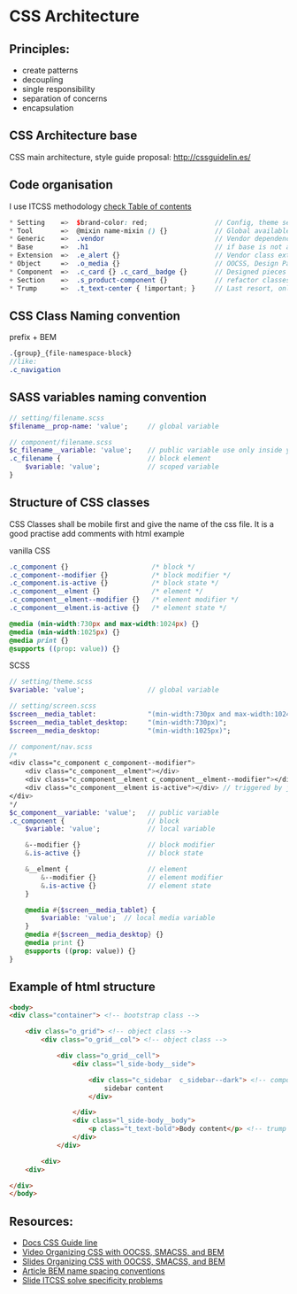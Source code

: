 # CSS Architecture

## Principles:
* create patterns
* decoupling
* single responsibility
* separation of concerns
* encapsulation


## CSS Architecture base
CSS main architecture, style guide proposal:
http://cssguidelin.es/


## Code organisation
I use ITCSS methodology
[check Table of contents](http://cssguidelin.es/#table-of-contents)
```scss
* Setting    =>  $brand-color: red;                 // Config, theme setting, brand color
* Tool       =>  @mixin name-mixin () {}            // Global available tools like function, mixin
* Generic    =>  .vendor                            // Vendor dependencies
* Base       =>  .h1                                // if base is not already defined, can contain base reset
+ Extension  =>  .e_alert {}                        // Vendor class extension
* Object     =>  .o_media {}                        // OOCSS, Design Pattern, No cosmetics, Agnostically named
* Component  =>  .c_card {} .c_card__badge {}       // Designed pieces of UI
+ Section    =>  .s_product-component {}            // refactor classes and website section specific classes
* Trump      =>  .t_text-center { !important; }     // Last resort, only affect one specific piece of DOM
```


## CSS Class Naming convention
prefix + BEM
```sass
.{group}_{file-namespace-block}
//like:
.c_navigation
```


## SASS variables naming convention
```sass
// setting/filename.scss
$filename__prop-name: 'value';     // global variable

// component/filename.scss
$c_filename__variable: 'value';    // public variable use only inside your file
.c_filename {                      // block element
    $variable: 'value';            // scoped variable
}
```


## Structure of CSS classes
CSS Classes shall be mobile first and give the name of the css file. It is a good practise add comments with html example

vanilla CSS
```css
.c_component {}                     /* block */
.c_component--modifier {}           /* block modifier */
.c_component.is-active {}           /* block state */
.c_component__elment {}             /* element */
.c_component__elment--modifier {}   /* element modifier */
.c_component__elment.is-active {}   /* element state */

@media (min-width:730px and max-width:1024px) {}
@media (min-width:1025px) {}
@media print {}
@supports ((prop: value)) {}
```

SCSS
```sass
// setting/theme.scss
$variable: 'value';                // global variable

// setting/screen.scss
$screen__media_tablet:             "(min-width:730px and max-width:1024px;)";
$screen__media_tablet_desktop:     "(min-width:730px)";
$screen__media_desktop:            "(min-width:1025px)";

// component/nav.scss
/*
<div class="c_component c_component--modifier">
    <div class="c_component__elment"></div>
    <div class="c_component__elment c_component__elment--modifier"></div>
    <div class="c_component__elment is-active"></div> // triggered by js
</div>
*/
$c_component__variable: 'value';   // public variable
.c_component {                     // block
    $variable: 'value';            // local variable

    &--modifier {}                 // block modifier
    &.is-active {}                 // block state

    &__elment {                    // element
        &--modifier {}             // element modifier
        &.is-active {}             // element state
    }

    @media #{$screen__media_tablet} {
        $variable: 'value';  // local media variable
    }
    @media #{$screen__media_desktop} {}
    @media print {}
    @supports ((prop: value)) {}
}
```

## Example of html structure
```html
<body>
<div class="container"> <!-- bootstrap class -->

    <div class="o_grid"> <!-- object class -->
        <div class="o_grid__col"> <!-- object class -->

            <div class="o_grid__cell">
                <div class="l_side-body__side">

                    <div class="c_sidebar  c_sidebar--dark"> <!-- component class -->
                        sidebar content
                    </div>

                </div>
                <div class="l_side-body__body">
                    <p class="t_text-bold">Body content</p> <!-- trump class-->
                </div>
            </div>

        <div>
    <div>

</div>
</body>
```

## Resources:
* [Docs CSS Guide line](http://cssguidelin.es/)
* [Video Organizing CSS with OOCSS, SMACSS, and BEM](https://www.youtube.com/watch?v=IKFq2cSbQ4Q)
* [Slides Organizing CSS with OOCSS, SMACSS, and BEM](https://speakerdeck.com/mattstauffer/organizing-css-oocss-smacss-and-bem)
* [Article BEM name spacing conventions](http://csswizardry.com/2015/03/more-transparent-ui-code-with-namespaces/)
* [Slide ITCSS solve specificity problems](https://speakerdeck.com/dafed/managing-css-projects-with-itcss)
